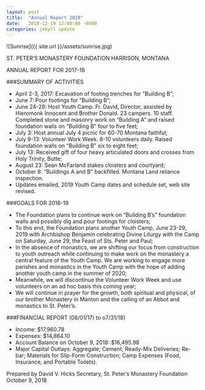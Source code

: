```yaml
---
layout: post
title:  "Annual Report 2018"
date:   2018-12-19 12:00:00 -0600
categories: jekyll update
---
```


![Sunrise]({{ site.url }}/assets/sunrise.jpg)

ST. PETER’S MONASTERY FOUNDATION
HARRISON, MONTANA

ANNUAL REPORT FOR 2017-18

###SUMMARY OF ACTIVITIES

-	April 2-3, 2017: Excavation of footing trenches for “Building B”;
-	June 7: Pour footings for “Building B”;
-	June 24-29: Host Youth Camp.  Fr. David, Director, assisted by Hieromonk Innocent and Brother Donald.  23 campers.  10 staff.  Completed stone and masonry work on “Building A” and raised foundation walls on “Building B” four to five feet;
-	July 3: Host annual July 4 picnic for 60-70 Montana faithful;
-	July 9-13: Volunteer Work Week.  8-10 volunteers daily.  Raised foundation walls on “Building B” six to eight feet;   
-	July 13: Received gift of four heavy articulated doors and crosses from Holy Trinity, Butte;
-	August 23: Sean McFarland stakes cloisters and courtyard;
-	October 8: “Buildings A and B” backfilled.  Montana Land reliance inspection.
-	Updates emailed, 2019 Youth Camp dates and schedule set, web site revised.

###GOALS FOR 2018-19

-	The Foundation plans to continue work on “Building B’s” foundation walls and possibly dig and pour footings for cloisters;
-	To this end, the Foundation plans another Youth Camp, June 23-29, 2019 with Archbishop Benjamin celebrating Divine Liturgy with the Camp on Saturday, June 29, the Feast of Sts. Peter and Paul;
-	In the absence of monastics, we are shifting our focus from construction to youth outreach while continuing to make work on the monastery a central feature of the Youth Camp.  We are working to engage more parishes and monastics in the Youth Camp with the hope of adding another youth camp in the summer of 2020;
-	Meanwhile, we will discontinue the Volunteer Work Week and use volunteers on an ad hoc basis this coming year;
-	We will continue in prayer for the growth, both spiritual and physical, of our brother Monastery in Manton and the calling of an Abbot and monastics to St. Peter’s.

###FINANCIAL REPORT (08/01/17) to o7/31/18)

-	Income: $17,960.78
-	Expenses: $14,864.10
-	Account Balance on October 9, 2018: $16,495.98
-	Major Capital Outlays: Aggregate; Cement; Ready-Mix Deliveries; Re-bar; Materials for Slip-Form Construction; Camp Expenses (Food, Insurance, and Portable Toilets).

Prepared by David V. Hicks
Secretary, St. Peter’s Monastery Foundation
October 9, 2018
